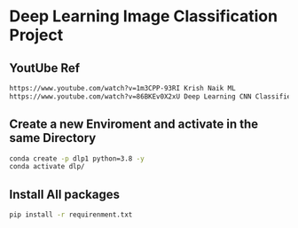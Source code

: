 # Deep Learning Image Classification Project


## YoutUbe Ref

```bash
https://www.youtube.com/watch?v=1m3CPP-93RI Krish Naik ML
https://www.youtube.com/watch?v=86BKEv0X2xU Deep Learning CNN Classifier
```

## Create a new Enviroment and activate in the same Directory 
```bash
conda create -p dlp1 python=3.8 -y  
conda activate dlp/
```

## Install All packages

```bash
pip install -r requirenment.txt
```